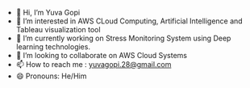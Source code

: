 - 👋 Hi, I’m Yuva Gopi
- 👀 I’m interested in AWS CLoud Computing, Artificial Intelligence and Tableau visualization tool
- 🌱 I’m currently working on Stress Monitoring System using Deep learning technologies.
- 💞️ I’m looking to collaborate on AWS Cloud Systems
- 📫 How to reach me : yuvagopi.28@gmail.com
- 😄 Pronouns: He/Him
  

<!---
yuvagopi/yuvagopi is a ✨ special ✨ repository because its `README.md` (this file) appears on your GitHub profile.
You can click the Preview link to take a look at your changes.
--->
